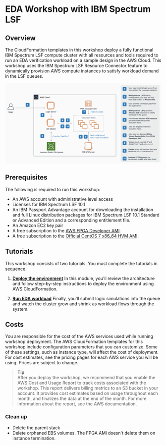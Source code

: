 
# EDA Workshop with IBM Spectrum LSF

## Overview

The CloudFormation templates in this workshop deploy a fully functional IBM Spectrum LSF compute cluster with all resources and tools required to run an EDA verification workload on a sample design in the AWS Cloud. This workshop uses the IBM Spectrum LSF Resource Connector feature to dynamically provision AWS compute instances to satisfy workload demand in the LSF queues.

![workflow](docs/images/aws-eda-workshop-full-workflow.png)

## Prerequisites

The following is required to run this workshop:

* An AWS account with administrative level access
* Licenses for IBM Spectrum LSF 10.1
* An IBM Passport Advantage account for downloading the installation and full Linux distribution packages for IBM Spectrum LSF 10.1 Standard or Advanced Edition and a corresponding entitlement file.
* An Amazon EC2 key pair
* A free subscription to the [AWS FPGA Developer AMI](https://aws.amazon.com/marketplace/pp/B06VVYBLZZ).
* A free subscription to the [Official CentOS 7 x86_64 HVM AMI](https://aws.amazon.com/marketplace/pp/B00O7WM7QW).

## Tutorials

This workshop consists of two tutorials.  You must complete the tutorials in sequence.

1. [**Deploy the environment**](docs/deploy-environment.md) In this module, you'll review the architecture and follow step-by-step instructions to deploy the environment using AWS CloudFormation.

1. [**Run EDA workload**](docs/run-workload.md) Finally, you'll submit logic simulations into the queue and watch the cluster grow and shrink as workload flows through the system.

## Costs

You are responsible for the cost of the AWS services used while running workshop deployment.
The AWS CloudFormation templates for this workshop include configuration parameters that you can customize. Some of these settings, such as instance type, will affect the cost of deployment. For cost estimates, see the pricing pages for each AWS service you will be using. Prices are subject to change.

> **Tip**  
After you deploy the workshop, we recommend that you enable the AWS Cost and Usage Report to track costs associated with the workshop. This report delivers billing metrics to an S3 bucket in your account. It provides cost estimates based on usage throughout each month, and finalizes the data at the end of the month. For more information about the report, see the AWS documentation.

### Clean up

* Delete the parent stack
* Delete orphaned EBS volumes.  The FPGA AMI doesn't delete them on instance termination.
